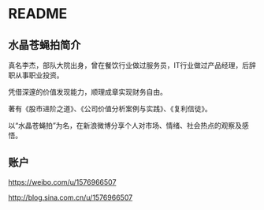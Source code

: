 # README



## 水晶苍蝇拍简介

真名李杰，部队大院出身，曾在餐饮行业做过服务员，IT行业做过产品经理，后辞职从事职业投资。

凭借深邃的价值发现能力，顺理成章实现财务自由。

著有《股市进阶之道》、《公司价值分析案例与实践》、《复利信徒》。

以“水晶苍蝇拍”为名，在新浪微博分享个人对市场、情绪、社会热点的观察及感悟。



## 账户



https://weibo.com/u/1576966507

http://blog.sina.com.cn/u/1576966507